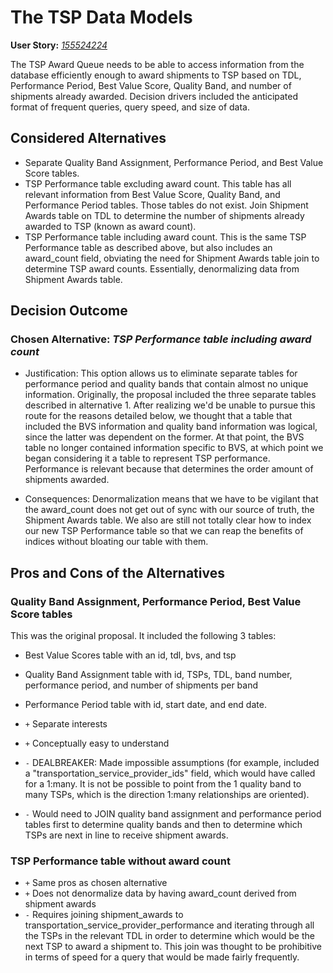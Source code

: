 # The TSP Data Models

**User Story:** *[155524224](https://www.pivotaltracker.com/story/show/155524224)*

The TSP Award Queue needs to be able to access information from the database efficiently enough to award shipments to TSP based on TDL, Performance Period, Best Value Score, Quality Band, and number of shipments already awarded.
Decision drivers included the anticipated format of frequent queries, query speed, and size of data.

## Considered Alternatives

* Separate Quality Band Assignment, Performance Period, and Best Value Score tables.
* TSP Performance table excluding award count. This table has all relevant information from Best Value Score, Quality Band, and Performance Period tables. Those tables do not exist. Join Shipment Awards table on TDL to determine the number of shipments already awarded to TSP (known as award count).
* TSP Performance table including award count. This is the same TSP Performance table as described above, but also includes an award_count field, obviating the need for Shipment Awards table join to determine TSP award counts. Essentially, denormalizing data from Shipment Awards table.

## Decision Outcome

### Chosen Alternative: *TSP Performance table including award count*

* Justification: This option allows us to eliminate separate tables for performance period and quality bands that contain almost no unique information. Originally, the proposal included the three separate tables described in alternative 1. After realizing we'd be unable to pursue this route for the reasons detailed below, we thought that a table that included the BVS information and quality band information was logical, since the latter was dependent on the former. At that point, the BVS table no longer contained information specific to BVS, at which point we began considering it a table to represent TSP performance. Performance is relevant because that determines the order amount of shipments awarded.

* Consequences: Denormalization means that we have to be vigilant that the award_count does not get out of sync with our source of truth, the Shipment Awards table. We also are still not totally clear how to index our new TSP Performance table so that we can reap the benefits of indices without bloating our table with them.

## Pros and Cons of the Alternatives

### Quality Band Assignment, Performance Period, Best Value Score tables

This was the original proposal. It included the following 3 tables:

* Best Value Scores table with an id, tdl, bvs, and tsp
* Quality Band Assignment table with id, TSPs, TDL, band number, performance period, and number of shipments per band
* Performance Period table with id, start date, and end date.

* `+` Separate interests
* `+` Conceptually easy to understand
* `-` DEALBREAKER: Made impossible assumptions (for example, included a "transportation_service_provider_ids" field, which would have called for a 1:many. It is not be possible to point from the 1 quality band to many TSPs, which is the direction 1:many relationships are oriented).
* `-` Would need to JOIN quality band assignment and performance period tables first to determine quality bands and then to determine which TSPs are next in line to receive shipment awards.

### TSP Performance table without award count

* `+` Same pros as chosen alternative
* `+` Does not denormalize data by having award_count derived from shipment awards
* `-` Requires joining shipment_awards to transportation_service_provider_performance and iterating through all the TSPs in the relevant TDL in order to determine which would be the next TSP to award a shipment to. This join was thought to be prohibitive in terms of speed for a query that would be made fairly frequently.
